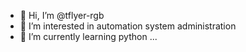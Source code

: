 - 👋 Hi, I’m @tflyer-rgb
- 👀 I’m interested in automation system administration 
- 🌱 I’m currently learning python
...

<!---
tflyer-rgb/tflyer-rgb is a ✨ special ✨ repository because its `README.md` (this file) appears on your GitHub profile.
You can click the Preview link to take a look at your changes.
--->
